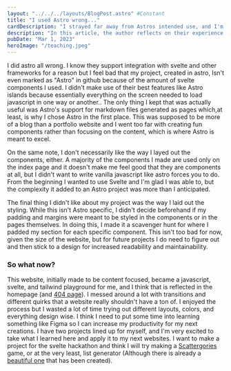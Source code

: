 ```yaml
---
layout: "../../../layouts/BlogPost.astro" #Constant
title: "I used Astro wrong..."
cardDescription: "I strayed far away from Astros intended use, and I'm ashamed. A cautionary tale."
description: "In this article, the author reflects on their experience building a website using the Astro framework. They admit to not fully utilizing Astro's best features and instead relying heavily on Svelte components, which caused the project not to be recognized as an \"Astro\" project on GitHub. The author also shares their thoughts on their component layout and styling choices, acknowledging that they need to improve their design process for future projects. Despite these challenges, the author enjoyed using Astro as a playground for experimenting with JavaScript, Svelte, and Tailwind, and plans to apply their learnings to upcoming projects, including a Scattergories game for the Svelte hackathon."
pubDate: "Mar 1, 2023"
heroImage: "/teaching.jpeg"
---
```




I did astro all wrong. I know they support integration with svelte and other frameworks for a reason but I feel bad that my project, created in astro, Isn't even marked as "Astro" in github because of the amount of svelte components I used. I didn't make use of their best features like Astro islands because essentially everything on the screen needed to load javascript in one way or another.. The only thing I kept that was actually useful was Astro's support for markdown files generated as pages which,at least, is why I chose Astro in the first place. This was supposed to be more of a blog than a portfolio website and I went too far with creating fun components rather than focusing on the content, which is where Astro is meant to excel.

On the same note, I don't necessarily like the way I layed out the components, either. A majority of the components I made are used only on the index page and it doesn't make me feel good that they are components at all, but I didn't want to write vanilla javascript like astro forces you to do. From the beginning I wanted to use Svelte and I'm glad I was able to, but the complexity it added to an Astro project was more than I anticipated.

The final thing I didn't like about my project was the way I laid out the styling. While this isn't Astro specific, I didn't decide beforehand if my padding and margins were meant to be styled in the components or in the pages themselves. In doing this, I made it a scavenger hunt for where I padded my section for each specific component. This isn't too bad for now, given the size of the website, but for future projects I do need to figure out and then stick to a design for increased readability and maintainability. 

### So what now?
This website, initially made to be content focused, became a javascript, svelte, and tailwind playground for me, and I think that is reflected in the homepage (and [404 page](https://www.joemmalatesta.com/404)). I messed around a lot with transitions and different quirks that a website really shouldn't have a ton of. I enjoyed the process but I wasted a lot of time trying out different layouts, colors, and everything design wise. I think I need to put some time into learning something like Figma so I can increase my productivity for my next creations. I have two projects lined up for myself, and I'm very excited to take what I learned here and apply it to my next websites. I want to make a project for the svelte hackathon and think I will try making a [Scattergories](https://en.wikipedia.org/wiki/Scattergories) game, or at the very least, list generator (Although there is already a [beautiful one](https://swellgarfo.com/scattergories/) that has been created).